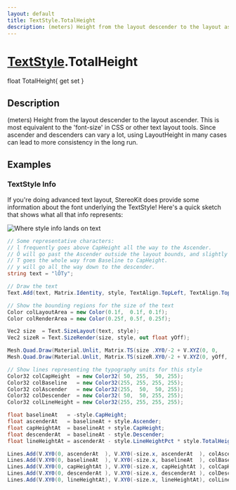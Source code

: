 ```yaml
---
layout: default
title: TextStyle.TotalHeight
description: (meters) Height from the layout descender to the layout ascender. This is most equivalent to the 'font-size' in CSS or other text layout tools. Since ascender and descenders can vary a lot, using LayoutHeight in many cases can lead to more consistency in the long run.
---
```

# [TextStyle]({{site.url}}/Pages/StereoKit/TextStyle.html).TotalHeight

<div class='signature' markdown='1'>
float TotalHeight{ get set }
</div>

## Description
(meters) Height from the layout descender to the layout
ascender. This is most equivalent to the 'font-size' in CSS or
other text layout tools. Since ascender and descenders can vary a
lot, using LayoutHeight in many cases can lead to more consistency
in the long run.


## Examples

### TextStyle Info
If you're doing advanced text layout, StereoKit does provide some
information about the font underlying the TextStyle! Here's a
quick sketch that shows what all that info represents:

![Where style info lands on text]({{site.screen_url}}/Docs/Text_StyleInfo.jpg)

```csharp
// Some representative characters:
// l frequently goes above CapHeight all the way to the Ascender.
// Ô will go past the Ascender outside the layout bounds, and slightly below the baseline.
// T goes the whole way from Baseline to CapHeight.
// y will go all the way down to the descender.
string text = "lÔTy";

// Draw the text
Text.Add(text, Matrix.Identity, style, TextAlign.TopLeft, TextAlign.TopLeft);

// Show the bounding regions for the size of the text
Color colLayoutArea = new Color(0.1f,  0.1f, 0.1f);
Color colRenderArea = new Color(0.25f, 0.5f, 0.25f);

Vec2 size  = Text.SizeLayout(text, style);
Vec2 sizeR = Text.SizeRender(size, style, out float yOff);

Mesh.Quad.Draw(Material.Unlit, Matrix.TS(size .XY0/-2 + V.XYZ(0, 0,    0.0001f), size .XY1), colLayoutArea);
Mesh.Quad.Draw(Material.Unlit, Matrix.TS(sizeR.XY0/-2 + V.XYZ(0, yOff, 0.0002f), sizeR.XY1), colRenderArea);

// Show lines representing the typography units for this style
Color32 colCapHeight  = new Color32( 50, 255,  50, 255);
Color32 colBaseline   = new Color32(255, 255, 255, 255);
Color32 colAscender   = new Color32(255,  50,  50, 255);
Color32 colDescender  = new Color32( 50,  50, 255, 255);
Color32 colLineHeight = new Color32(255, 255, 255, 255);

float baselineAt   = -style.CapHeight;
float ascenderAt   = baselineAt + style.Ascender;
float capHeightAt  = baselineAt + style.CapHeight;
float descenderAt  = baselineAt - style.Descender;
float lineHeightAt = ascenderAt - style.LineHeightPct * style.TotalHeight;

Lines.Add(V.XY0(0, ascenderAt  ), V.XY0(-size.x, ascenderAt  ), colAscender,   0.003f);
Lines.Add(V.XY0(0, baselineAt  ), V.XY0(-size.x, baselineAt  ), colBaseline,   0.003f);
Lines.Add(V.XY0(0, capHeightAt ), V.XY0(-size.x, capHeightAt ), colCapHeight,  0.003f);
Lines.Add(V.XY0(0, descenderAt ), V.XY0(-size.x, descenderAt ), colDescender,  0.003f);
Lines.Add(V.XY0(0, lineHeightAt), V.XY0(-size.x, lineHeightAt), colLineHeight, 0.003f);
```

